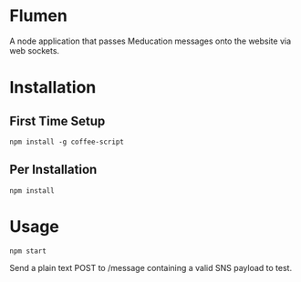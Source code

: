 # Flumen

A node application that passes Meducation messages onto the website via web sockets.

# Installation

## First Time Setup

    npm install -g coffee-script

## Per Installation

    npm install

# Usage

    npm start

Send a plain text POST to /message containing a valid SNS payload to test.